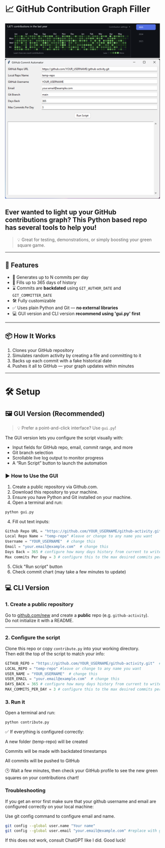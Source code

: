 # 📈 GitHub Contribution Graph Filler

![Github Contributions Screenshot](https://github.com/CARay1502/contributions-chart-generator/blob/main/Screenshot%202025-05-26%20111042.png)
![Github Contributions GUI Screenshot](https://github.com/CARay1502/contributions-chart-generator/blob/main/GUI%20Screenshot.png)

Ever wanted to light up your GitHub contributions graph? This Python based repo has several tools to help you!
- 

> 💡 Great for testing, demonstrations, or simply boosting your green square game.

---

## 🚀 Features

- 🔁 Generates up to N commits per day
- 📅 Fills up to 365 days of history
- ⌛ Commits are **backdated** using `GIT_AUTHOR_DATE` and `GIT_COMMITTER_DATE`
- 🛠️ Fully customizable
- ✅ Uses plain Python and Git — **no external libraries**
- 💻 GUI version and CLI version **recommend using 'gui.py' first**

---

## 📦 How It Works

1. Clones your GitHub repository
2. Simulates random activity by creating a file and committing to it
3. Backs up each commit with a fake historical date
4. Pushes it all to GitHub — your graph updates within minutes

---

# 🛠️ Setup

## 🖼️ GUI Version (Recommended)

> 💡 Prefer a point-and-click interface? Use `gui.py`!

The GUI version lets you configure the script visually with:
- Input fields for GitHub repo, email, commit range, and more
- Git branch selection
- Scrollable live log output to monitor progress
- A “Run Script” button to launch the automation

### ▶️ How to Use the GUI

1. Create a public repository via Github.com.
2. Download this repository to your machine.
3. Ensure you have Python and Git installed on your machine.
4. Open a terminal and run:

```bash
python gui.py
```
4. Fill out text inputs:
```python
Github Repo URL = "https://github.com/YOUR_USERNAME/github-activity.git"  # change this to repo url
Local Repo Name = "temp-repo" #leave or change to any name you want
Username = "YOUR_USERNAME"  # change this 
Email = "your.email@example.com"  # change this
Days Back = 365 # configure how many days history from current to write commits to (max 365)
Max commits Per Day = 3 # configure this to the max desired commits per day (recommend no more than 15)
```
5. Click "Run script" button
6. Check commit chart (may take a few minutes to update)

## 💻 CLI Version 

### 1. Create a public repository

Go to [github.com/new](https://github.com/new) and create a **public** repo (e.g. `github-activity`).  
Do not initialize it with a README.

---

### 2. Configure the script

Clone this repo or copy `contribute.py` into your working directory.  
Then edit the top of the script to match your info:

```python
GITHUB_REPO = "https://github.com/YOUR_USERNAME/github-activity.git"  # change this to repo url
LOCAL_REPO = "temp-repo" #leave or change to any name you want
USER_NAME = "YOUR_USERNAME"  # change this 
USER_EMAIL = "your.email@example.com"  # change this
DAYS_BACK = 365 # configure how many days history from current to write commits to (max 365)
MAX_COMMITS_PER_DAY = 3 # configure this to the max desired commits per day (recommend no more than 15)
```

### 3. Run it 

Open a terminal and run:

```python
python contribute.py
```

✅ If everything is configured correctly:

A new folder (temp-repo) will be created

Commits will be made with backdated timestamps

All commits will be pushed to GitHub

🕒 Wait a few minutes, then check your GitHub profile to see the new green squares on your contributions chart!

### Troubleshooting

If you get an error first make sure that your github username and email are configured correctly on your local machine: 

Use git config command to configure email and name. 
```bash
git config --global user.name "Your name"
git config --global user.email "your.email@example.com" #replace with github profile email
```

If this does not work, consult ChatGPT like I did. Good luck! 
